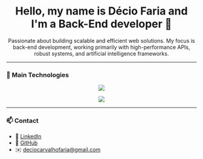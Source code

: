 <h1 align="center">Hello, my name is Décio Faria and I'm a Back-End developer 👋</h1>

<p align="center">
  Passionate about building scalable and efficient web solutions. My focus is back-end development, working primarily with high-performance APIs, robust systems, and artificial intelligence frameworks.
</p>

---

### 🚀 Main Technologies  

<p align="center">
  <img src="https://skillicons.dev/icons?i=django,dotnet,spring,postgresql,mysql,aws,docker,git" />
</p>

<p align="center">
  <img src="https://img.shields.io/badge/-AI%20Development-ffb400?style=flat&logo=openai&logoColor=black" />
</p>

---

### 📫 Contact  

- 💼 [LinkedIn](https://www.linkedin.com/in/decio-faria/)  
- 📂 [GitHub](https://github.com/Dec1o)  
- ✉️ deciocarvalhofaria@gmail.com
